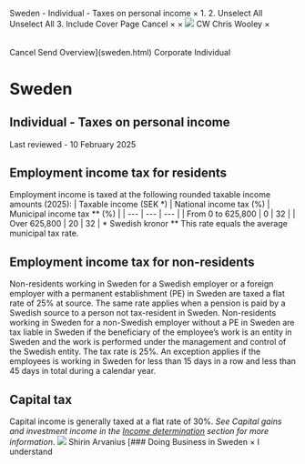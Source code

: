 Sweden - Individual - Taxes on personal income
×
1.
2.
Unselect All
Unselect All
3.
Include Cover Page
Cancel
×
×
![](-/media/world-wide-tax-summaries/attachments/global---chris-wooley.ashx%3Frev=ac5e5f3223b34096b1afc2a6009c7320&revision=ac5e5f32-23b3-4096-b1af-c2a6009c7320&hash=859B7ADC84DC2CBEC9760E9E6EE7DE6D0A8BFCDF)
CW
Chris Wooley
×
######
Cancel
Send
Overview](sweden.html)
Corporate
Individual
# Sweden
## Individual - Taxes on personal income
Last reviewed - 10 February 2025
## Employment income tax for residents
Employment income is taxed at the following rounded taxable income amounts (2025):
| Taxable income (SEK \*) | National income tax (%) | Municipal income tax \*\* (%) |
| --- | --- | --- |
| From 0 to 625,800 | 0 | 32 |
| Over 625,800 | 20 | 32 |
\* Swedish kronor
\*\* This rate equals the average municipal tax rate.
## Employment income tax for non-residents
Non-residents working in Sweden for a Swedish employer or a foreign employer with a permanent establishment (PE) in Sweden are taxed a flat rate of 25% at source. The same rate applies when a pension is paid by a Swedish source to a person not tax-resident in Sweden.
Non-residents working in Sweden for a non-Swedish employer without a PE in Sweden are tax liable in Sweden if the beneficiary of the employee’s work is an entity in Sweden and the work is performed under the management and control of the Swedish entity. The tax rate is 25%. An exception applies if the employees is working in Sweden for less than 15 days in a row and less than 45 days in total during a calendar year.
## Capital tax
Capital income is generally taxed at a flat rate of 30%. *See Capital gains and investment income in the [Income determination](sweden/individual/income-determination.html) section for more information*.
![](-/media/world-wide-tax-summaries/swedenshirin-arvaniussweden--shirin-arvaniusjpg20211116102830186.ashx%3Frev=1182511dd59342a9b501622d974e2318&revision=1182511d-d593-42a9-b501-622d974e2318&hash=B2A49F8C5C433801DA93335096407B0682BF776D)
Shirin Arvanius
[### Doing Business in Sweden
×
I understand